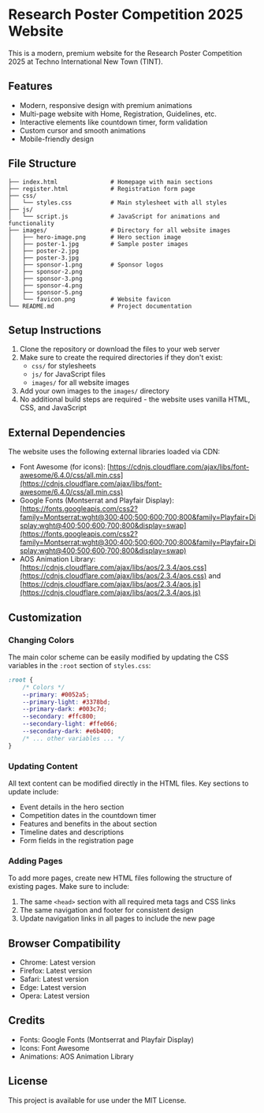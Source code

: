 # Research Poster Competition 2025 Website

This is a modern, premium website for the Research Poster Competition 2025 at Techno International New Town (TINT).

## Features

- Modern, responsive design with premium animations
- Multi-page website with Home, Registration, Guidelines, etc.
- Interactive elements like countdown timer, form validation
- Custom cursor and smooth animations
- Mobile-friendly design

## File Structure

```
├── index.html               # Homepage with main sections
├── register.html            # Registration form page
├── css/
│   └── styles.css           # Main stylesheet with all styles
├── js/
│   └── script.js            # JavaScript for animations and functionality
├── images/                  # Directory for all website images
│   ├── hero-image.png       # Hero section image
│   ├── poster-1.jpg         # Sample poster images
│   ├── poster-2.jpg
│   ├── poster-3.jpg
│   ├── sponsor-1.png        # Sponsor logos
│   ├── sponsor-2.png
│   ├── sponsor-3.png
│   ├── sponsor-4.png
│   ├── sponsor-5.png
│   └── favicon.png          # Website favicon
└── README.md                # Project documentation
```

## Setup Instructions

1. Clone the repository or download the files to your web server
2. Make sure to create the required directories if they don't exist:
   - `css/` for stylesheets
   - `js/` for JavaScript files
   - `images/` for all website images
3. Add your own images to the `images/` directory
4. No additional build steps are required - the website uses vanilla HTML, CSS, and JavaScript

## External Dependencies

The website uses the following external libraries loaded via CDN:

- Font Awesome (for icons): [https://cdnjs.cloudflare.com/ajax/libs/font-awesome/6.4.0/css/all.min.css](https://cdnjs.cloudflare.com/ajax/libs/font-awesome/6.4.0/css/all.min.css)
- Google Fonts (Montserrat and Playfair Display): [https://fonts.googleapis.com/css2?family=Montserrat:wght@300;400;500;600;700;800&family=Playfair+Display:wght@400;500;600;700;800&display=swap](https://fonts.googleapis.com/css2?family=Montserrat:wght@300;400;500;600;700;800&family=Playfair+Display:wght@400;500;600;700;800&display=swap)
- AOS Animation Library: [https://cdnjs.cloudflare.com/ajax/libs/aos/2.3.4/aos.css](https://cdnjs.cloudflare.com/ajax/libs/aos/2.3.4/aos.css) and [https://cdnjs.cloudflare.com/ajax/libs/aos/2.3.4/aos.js](https://cdnjs.cloudflare.com/ajax/libs/aos/2.3.4/aos.js)

## Customization

### Changing Colors

The main color scheme can be easily modified by updating the CSS variables in the `:root` section of `styles.css`:

```css
:root {
    /* Colors */
    --primary: #0052a5;
    --primary-light: #3378bd;
    --primary-dark: #003c7d;
    --secondary: #ffc800;
    --secondary-light: #ffe066;
    --secondary-dark: #e6b400;
    /* ... other variables ... */
}
```

### Updating Content

All text content can be modified directly in the HTML files. Key sections to update include:

- Event details in the hero section
- Competition dates in the countdown timer
- Features and benefits in the about section
- Timeline dates and descriptions
- Form fields in the registration page

### Adding Pages

To add more pages, create new HTML files following the structure of existing pages. Make sure to include:

1. The same `<head>` section with all required meta tags and CSS links
2. The same navigation and footer for consistent design
3. Update navigation links in all pages to include the new page

## Browser Compatibility

- Chrome: Latest version
- Firefox: Latest version
- Safari: Latest version
- Edge: Latest version
- Opera: Latest version

## Credits

- Fonts: Google Fonts (Montserrat and Playfair Display)
- Icons: Font Awesome
- Animations: AOS Animation Library

## License

This project is available for use under the MIT License. 